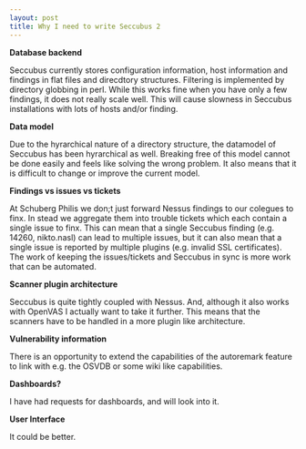 ```yaml
---
layout: post
title: Why I need to write Seccubus 2
---
```

**Database backend**

Seccubus currently stores configuration information, host information and
findings in flat files and direcdtory structures. Filtering is implemented by
directory globbing in perl. While this works fine when you have only a few
findings, it does not really scale well. This will cause slowness in Seccubus
installations with lots of hosts and/or finding.

**Data model**

Due to the hyrarchical nature of a directory structure, the datamodel of
Seccubus has been hyrarchical as well. Breaking free of this model cannot be
done easily and feels like solving the wrong problem. It also means that it is
difficult to change or improve the current model.

**Findings vs issues vs tickets**

At Schuberg Philis we don;t just forward Nessus findings to our colegues to
finx. In stead we aggregate them into trouble tickets which each contain a
single issue to finx. This can mean that a single Seccubus finding (e.g.
14260, nikto.nasl) can lead to multiple issues, but it can also mean that a
single issue is reported by multiple plugins (e.g. invalid SSL certificates).
The work of keeping the issues/tickets and Seccubus in sync is more work that
can be automated.

**Scanner plugin architecture**

Seccubus is quite tightly coupled with Nessus. And, although it also works
with OpenVAS I actually want to take it further. This means that the scanners
have to be handled in a more plugin like architecture.

**Vulnerability information**

There is an opportunity to extend the capabilities of the autoremark feature
to link with e.g. the OSVDB or some wiki like capabilities.

**Dashboards?**

I have had requests for dashboards, and will look into it.

**User Interface**

It could be better.

